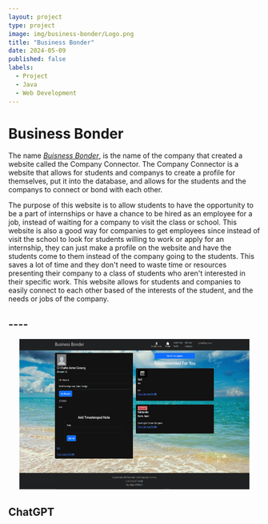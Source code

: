 ```yaml
---
layout: project
type: project
image: img/business-bonder/Logo.png
title: "Business Bonder"
date: 2024-05-09
published: false
labels:
  - Project
  - Java
  - Web Development
---
```


<h1>Business Bonder</h1>
<p>

The name [_Buisness Bonder_](https://businessbonders.xyz/), is the name of the company that created a website called the Company Connector. The Company Connector is a website that allows for students and companys to create a profile for themselves, put it into the database, and allows for the students and the companys to connect or bond with each other.
</p>

<p>
  
The purpose of this website is to allow students to have the opportunity to be a part of internships or have a chance to be hired as an employee for a job, instead of waiting for a company to visit the class or school. This website is also a good way for companies to get employees since instead of visit the school to look for students willing to work or apply for an internship, they can just make a profile on the website and have the students come to them instead of the company going to the students. This saves a lot of time and they don't need to waste time or resources presenting their company to a class of students who aren't interested in their specific work. This website allows for students and companies to easily connect to each other based of the interests of the student, and the needs or jobs of the company.
</p>

<h2>----</h2>
<p align="center">
  <img width="460" height="300" src="img/business-bonder/HomePage.PNG">
</p>


<h2>ChatGPT</h2>
<p>

</p>
